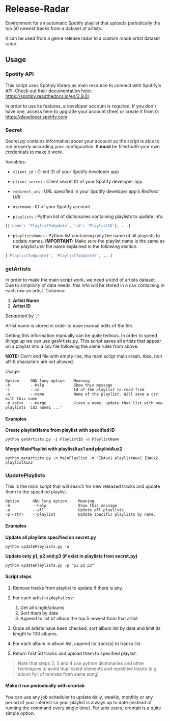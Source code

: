 # Release-Radar

Environment for an automatic Spotify playlist that uploads periodically the top 50 newest tracks from a dataset of artists.

It can be used from a genre release radar to a custom made artist dataset radar.


## Usage
### Spotify API

This script uses Spotipy library as main resource to connect with Spotify's API. Check out their documentation here: https://spotipy.readthedocs.io/en/2.9.0/

In order to use its features, a developer account is required. If you don't have one, access here to upgrade your account (free) or create it from 0: https://developer.spotify.com

### Secret
Secret.py contains information about your account so the script is able to run properly according your configuration. It __must__ be filled with your own credentials to make it work.

Variables:

* `client_id` : Client ID of your Spotify developer app

* `client_secret` : Client secret ID of your Spotify developer app

* `redirect_uri` : URL specified in your Spotify developer app's *Redirect URI*

* `username` : ID of your Spotify account

* `playlists` : Python list of dictionaries containing playlists to update info.

```python
[{'name': 'PlaylistToUpdate', 'id': 'PlaylistID'}, ...]
```
* `playlistsNames` : Python list containing only the name of all playlists to update names. __IMPORTANT:__ Make sure the playlist name is the same as the *playlist.csv* file name explained in the following section. 
```python
['PlaylistToUpdate1', 'PlaylistToUpdate2', ...]
```

### getArtists
In order to make the main script work, we need a kind of artists dataset. Due to simplicity of data needs, this info will be stored in a csv containing in each row an artist. Columns:
1. __Artist Name__
2. __Artist ID__

*Separated by ';'*

Artist name is stored in order to ease manual edits of the file.

Getting this information manually can be quite tedious. In order to speed things up we can use getArtists.py. This script saves all artists that appear on a playlist into a csv file following the same rules from above.

__NOTE:__ Don't end file with empty line, the main script main crash. Also, non utf-8 characters are not allowed.

Usage:

```
Option     GNU long option    Meaning
-h         --help             Show this message
-i         --id               Id of the playlist to read from
-n         --name             Name of the playlist. Will save a csv with this name
-m <str>   --merge            Given a name, update that list with new playlists 'id1 name1 ...'
```

#### Examples

__Create playlistName from playlist with specified ID__

```
python getArtists.py -i PlaylistID -n PlaylistName
```

__Merge MainPlaylist with playlistAux1 and playlistAux2__

```
python getArtists.py -n MainPlaylist -m 'IDAux1 playlistAux1 IDAux2 playlistAux2'
```

### UpdatePlaylists

This is the main script that will search for new released tracks and update them to the specified playlist.

```
Option      GNU long option     Meaning
-h          --help              Show this message
-a          --all               Update all playlists
-p <str>    --playlist          Update specific playlists by name.
```
#### Examples

__Update all playlists specified on secret.py__

```
python updatePlaylists.py -a
```

__Update only p1, p2 and p3 (if exist in playlists from secret.py)__

```
python updatePlaylists.py -p "p1 p2 p3"
```


#### Script steps
1. Remove tracks from playlist to update if there is any.

2. For each artist in playlist.csv:
    1. Get all single/albums
    2. Sort them by date
    3. Append to list of album the top 5 newest from that artist
3. Once all artists have been checked, sort album list by date and limit its length to 100 albums.
4. For each album in album list, append its track(s) to tracks list.
5. Return first 50 tracks and upload them to specified playlist.

> Note that steps 2, 3 and 4 use python dictionaries and other techniques to avoid duplicated elements and repetitive tracks (e.g. album full of remixes from same song)

#### Make it run periodically with crontab
You can use any job scheduler to update daily, weekly, monthly or any period of your interest so your playlist is always up to date (instead of running the command every single time). For unix users, crontab is a quite simple option.
